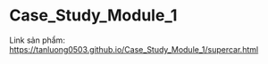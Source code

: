 # Case_Study_Module_1

Link sản phẩm: https://tanluong0503.github.io/Case_Study_Module_1/supercar.html
